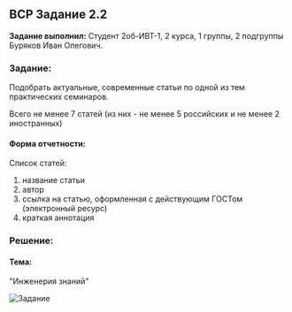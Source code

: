 ## ВСР Задание 2.2

**Задание выполнил:** Студент 2об-ИВТ-1, 2 курса, 1 группы, 2 подгруппы Буряков Иван Олегович.

### Задание: 
Подобрать актуальные, современные статьи по одной из тем практических семинаров. 

Всего не менее 7 статей (из них - не менее 5 российских и не менее 2 иностранных)

#### Форма отчетности:

Список статей:

1. название статьи
2. автор
3. ссылка на статью, оформленная с действующим ГОСТом (электронный ресурс)
4. краткая аннотация

### Решение:

#### Тема: 

"Инженерия знаний"


![Задание](h)


